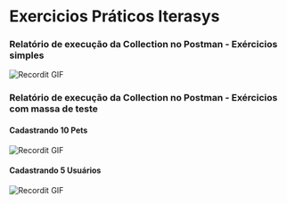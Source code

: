# Exercicios Práticos Iterasys


### Relatório de execução da Collection no Postman - Exércicios simples 

![Recordit GIF](http://g.recordit.co/7hJMcMk0sE.gif)


### Relatório de execução da Collection no Postman - Exércicios com massa de teste

#### Cadastrando 10 Pets
![Recordit GIF](http://g.recordit.co/AbqpWVPtFn.gif)

#### Cadastrando 5 Usuários
![Recordit GIF](http://g.recordit.co/VeLvVmYSmz.gif)
